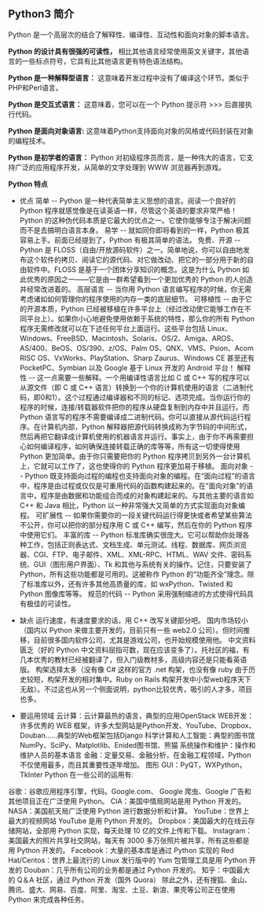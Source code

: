 ## Python3 简介
Python 是一个高层次的结合了解释性、编译性、互动性和面向对象的脚本语言。

**Python 的设计具有很强的可读性，** 相比其他语言经常使用英文关键字，其他语言的一些标点符号，它具有比其他语言更有特色语法结构。

**Python 是一种解释型语言：** 这意味着开发过程中没有了编译这个环节。类似于PHP和Perl语言。

**Python 是交互式语言：** 这意味着，您可以在一个 Python 提示符 >>> 后直接执行代码。

**Python 是面向对象语言:** 这意味着Python支持面向对象的风格或代码封装在对象的编程技术。

**Python 是初学者的语言：** Python 对初级程序员而言，是一种伟大的语言，它支持广泛的应用程序开发，从简单的文字处理到 WWW 浏览器再到游戏。

**Python 特点**

* 优点
  简单 -- Python 是一种代表简单主义思想的语言。阅读一个良好的 Python 程序就感觉像是在读英语一样，尽管这个英语的要求非常严格！Python 的这种伪代码本质是它最大的优点之一。它使你能够专注于解决问题而不是去搞明白语言本身。
  易学 -- 就如同你即将看到的一样，Python 极其容易上手。前面已经提到了，Python 有极其简单的语法。
  免费、开源 -- Python 是 FLOSS（自由/开放源码软件）之一。简单地说，你可以自由地发布这个软件的拷贝、阅读它的源代码、对它做改动、把它的一部分用于新的自由软件中。FLOSS 是基于一个团体分享知识的概念。这是为什么 Python 如此优秀的原因之一——它是由一群希望看到一个更加优秀的 Python 的人创造并经常改进着的。
  高层语言 -- 当你用 Python 语言编写程序的时候，你无需考虑诸如如何管理你的程序使用的内存一类的底层细节。
  可移植性 -- 由于它的开源本质，Python 已经被移植在许多平台上（经过改动使它能够工作在不同平台上）。如果你小心地避免使用依赖于系统的特性，那么你的所有 Python 程序无需修改就可以在下述任何平台上面运行。这些平台包括 Linux、Windows、FreeBSD、Macintosh、Solaris、OS/2、Amiga、AROS、AS/400、BeOS、OS/390、z/OS、Palm OS、QNX、VMS、Psion、Acom RISC OS、VxWorks、PlayStation、Sharp Zaurus、Windows CE 甚至还有 PocketPC、Symbian 以及 Google 基于 Linux 开发的 Android 平台！
  解释性 -- 这一点需要一些解释。一个用编译性语言比如 C 或 C++ 写的程序可以从源文件（即 C 或 C++ 语言）转换到一个你的计算机使用的语言（二进制代码，即0和1）。这个过程通过编译器和不同的标记、选项完成。当你运行你的程序的时候，连接/转载器软件把你的程序从硬盘复制到内存中并且运行。而 Python 语言写的程序不需要编译成二进制代码。你可以直接从源代码运行程序。在计算机内部，Python 解释器把源代码转换成称为字节码的中间形式，然后再把它翻译成计算机使用的机器语言并运行。事实上，由于你不再需要担心如何编译程序，如何确保连接转载正确的库等等，所有这一切使得使用 Python 更加简单。由于你只需要把你的 Python 程序拷贝到另外一台计算机上，它就可以工作了，这也使得你的 Python 程序更加易于移植。
  面向对象 -- Python 既支持面向过程的编程也支持面向对象的编程。在“面向过程”的语言中，程序是由过程或仅仅是可重用代码的函数构建起来的。在“面向对象”的语言中，程序是由数据和功能组合而成的对象构建起来的。与其他主要的语言如 C++ 和 Java 相比，Python 以一种非常强大又简单的方式实现面向对象编程。
  可扩展性 -- 如果你需要你的一段关键代码运行得更快或者希望某些算法不公开，你可以把你的部分程序用 C 或 C++ 编写，然后在你的 Python 程序中使用它们。
  丰富的库 -- Python 标准库确实很庞大。它可以帮助你处理各种工作，包括正则表达式、文档生成、单元测试、线程、数据库、网页浏览器、CGI、FTP、电子邮件、XML、XML-RPC、HTML、WAV 文件、密码系统、GUI（图形用户界面）、Tk 和其他与系统有关的操作。记住，只要安装了 Python，所有这些功能都是可用的。这被称作 Python 的“功能齐全”理念。除了标准库以外，还有许多其他高质量的库，如 wxPython、Twisted 和 Python 图像库等等。
  规范的代码 -- Python 采用强制缩进的方式使得代码具有极佳的可读性。

* 缺点
  运行速度，有速度要求的话，用 C++ 改写关键部分吧。
  国内市场较小（国内以 Python 来做主要开发的，目前只有一些 web2.0 公司）。但时间推移，目前很多国内软件公司，尤其是游戏公司，也开始规模使用他。
  中文资料匮乏（好的 Python 中文资料屈指可数，现在应该变多了）。托社区的福，有几本优秀的教材已经被翻译了，但入门级教材多，高级内容还是只能看英语版。
  构架选择太多（没有像 C# 这样的官方 .net 构架，也没有像 ruby 由于历史较短，构架开发的相对集中。Ruby on Rails 构架开发中小型web程序天下无敌）。不过这也从另一个侧面说明，python比较优秀，吸引的人才多，项目也多。

* 要运用领域
  云计算：云计算最热的语言，典型的应用OpenStack
  WEB开发：许多优秀的 WEB 框架，许多大型网站是Python开发、YouTube、Dropbox、Douban……典型的Web框架包括Django
  科学计算和人工智能：典型的图书馆NumPy、SciPy、Matplotlib、Enided图书馆、熊猫
  系统操作和维护：操作和维护人员的基本语言
  金融：定量交易、金融分析，在金融工程领域，Python 不仅使用最多，而且其重要性逐年增加。
  图形 GUI：PyQT，WXPython，TkInter
  Python 在一些公司的运用有:

谷歌：谷歌应用程序引擎，代码。Google.com、 Google 爬虫、Google 广告和其他项目正在广泛使用 Python。
CIA：美国中情局网站是用 Python 开发的。
NASA：美国航天局广泛使用 Python 进行数据分析和计算。
YouTube：世界上最大的视频网站 YouTube 是用 Python 开发的。
Dropbox：美国最大的在线云存储网站，全部用 Python 实现，每天处理 10 亿的文件上传和下载。
Instagram：美国最大的照片共享社交网站，每天有 3000 多万张照片被共享，所有这些都是用 Python 开发的。
Facebook：大量的基本库是通过 Python 实现的
Red Hat/Centos：世界上最流行的 Linux 发行版中的 Yum 包管理工具是用 Python 开发的
Douban：几乎所有公司的业务都是通过 Python 开发的。
知乎：中国最大的 Q＆A 社区，通过 Python 开发（国外 Quora）
除此之外，还有搜狐、金山、腾讯、盛大、网易、百度、阿里、淘宝、土豆、新浪、果壳等公司正在使用 Python 来完成各种任务。
